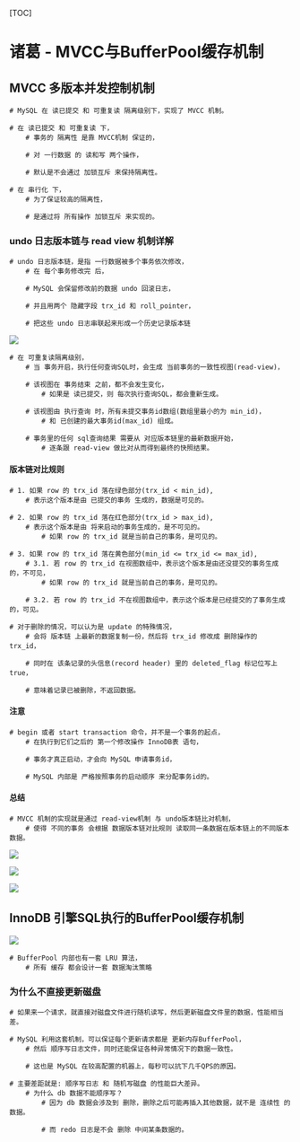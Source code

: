 [TOC]

# 诸葛 - MVCC与BufferPool缓存机制

## MVCC 多版本并发控制机制

```shell
# MySQL 在 读已提交 和 可重复读 隔离级别下，实现了 MVCC 机制。

# 在 读已提交 和 可重复读 下，
	# 事务的 隔离性 是靠 MVCC机制 保证的，
	
	# 对 一行数据 的 读和写 两个操作，
	
	# 默认是不会通过 加锁互斥 来保持隔离性。
	
# 在 串行化 下，
	# 为了保证较高的隔离性，
	
	# 是通过将 所有操作 加锁互斥 来实现的。
```

### undo 日志版本链与 read view 机制详解

```shell
# undo 日志版本链，是指 一行数据被多个事务依次修改，
	# 在 每个事务修改完 后，
	
	# MySQL 会保留修改前的数据 undo 回滚日志，
	
	# 并且用两个 隐藏字段 trx_id 和 roll_pointer，
	
	# 把这些 undo 日志串联起来形成一个历史记录版本链
```

![](https://agefades-note.oss-cn-beijing.aliyuncs.com/1601273078778.png)

```shell
# 在 可重复读隔离级别，
	# 当 事务开启，执行任何查询SQL时，会生成 当前事务的一致性视图(read-view)，
	
	# 该视图在 事务结束 之前，都不会发生变化，
		# 如果是 读已提交，则 每次执行查询SQL，都会重新生成。
		
	# 该视图由 执行查询 时，所有未提交事务id数组(数组里最小的为 min_id)，
		# 和 已创建的最大事务id(max_id) 组成。
	
	# 事务里的任何 sql查询结果 需要从 对应版本链里的最新数据开始，
		# 逐条跟 read-view 做比对从而得到最终的快照结果。
```

#### 版本链对比规则

```shell
# 1. 如果 row 的 trx_id 落在绿色部分(trx_id < min_id),
	# 表示这个版本是由 已提交的事务 生成的，数据是可见的。
	
# 2. 如果 row 的 trx_id 落在红色部分(trx_id > max_id),
	# 表示这个版本是由 将来启动的事务生成的，是不可见的。
		# 如果 row 的 trx_id 就是当前自己的事务，是可见的。
		
# 3. 如果 row 的 trx_id 落在黄色部分(min_id <= trx_id <= max_id),
	# 3.1. 若 row 的 trx_id 在视图数组中，表示这个版本是由还没提交的事务生成的，不可见，
		# 如果 row 的 trx_id 就是当前自己的事务，是可见的。
	
	# 3.2. 若 row 的 trx_id 不在视图数组中，表示这个版本是已经提交的了事务生成的，可见。
	
# 对于删除的情况，可以认为是 update 的特殊情况，
	# 会将 版本链 上最新的数据复制一份，然后将 trx_id 修改成 删除操作的 trx_id，
	
	# 同时在 该条记录的头信息(record header) 里的 deleted_flag 标记位写上 true，
	
	# 意味着记录已被删除，不返回数据。
```

#### 注意

```shell
# begin 或者 start transaction 命令，并不是一个事务的起点，
	# 在执行到它们之后的 第一个修改操作 InnoDB表 语句，
	
	# 事务才真正启动，才会向 MySQL 申请事务id，
	
	# MySQL 内部是 严格按照事务的启动顺序 来分配事务id的。
```

#### 总结

```shell
# MVCC 机制的实现就是通过 read-view机制 与 undo版本链比对机制，
	# 使得 不同的事务 会根据 数据版本链对比规则 读取同一条数据在版本链上的不同版本数据。
```

![](https://agefades-note.oss-cn-beijing.aliyuncs.com/1602322734499.png)

![](https://agefades-note.oss-cn-beijing.aliyuncs.com/1602322754704.png)

![](https://agefades-note.oss-cn-beijing.aliyuncs.com/1602322765357.png)

## InnoDB 引擎SQL执行的BufferPool缓存机制

![](https://agefades-note.oss-cn-beijing.aliyuncs.com/1601277338501.png)

```shell
# BufferPool 内部也有一套 LRU 算法，
	# 所有 缓存 都会设计一套 数据淘汰策略
```

### 为什么不直接更新磁盘

```shell
# 如果来一个请求，就直接对磁盘文件进行随机读写，然后更新磁盘文件里的数据，性能相当差。

# MySQL 利用这套机制，可以保证每个更新请求都是 更新内存BufferPool，
	# 然后 顺序写日志文件，同时还能保证各种异常情况下的数据一致性。
	
	# 这也是 MySQL 在较高配置的机器上，每秒可以抗下几千QPS的原因。
	
# 主要差距就是: 顺序写日志 和 随机写磁盘 的性能巨大差异。
	# 为什么 db 数据不能顺序写？
		# 因为 db 数据会涉及到 删除，删除之后可能再插入其他数据，就不是 连续性 的数据。
		
		# 而 redo 日志是不会 删除 中间某条数据的。
```

